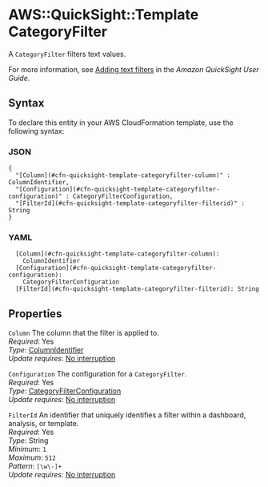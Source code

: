 # AWS::QuickSight::Template CategoryFilter<a name="aws-properties-quicksight-template-categoryfilter"></a>

A `CategoryFilter` filters text values\.

For more information, see [Adding text filters](https://docs.aws.amazon.com/quicksight/latest/user/add-a-text-filter-data-prep.html) in the _Amazon QuickSight User Guide_\.

## Syntax<a name="aws-properties-quicksight-template-categoryfilter-syntax"></a>

To declare this entity in your AWS CloudFormation template, use the following syntax:

### JSON<a name="aws-properties-quicksight-template-categoryfilter-syntax.json"></a>

```
{
  "[Column](#cfn-quicksight-template-categoryfilter-column)" : ColumnIdentifier,
  "[Configuration](#cfn-quicksight-template-categoryfilter-configuration)" : CategoryFilterConfiguration,
  "[FilterId](#cfn-quicksight-template-categoryfilter-filterid)" : String
}
```

### YAML<a name="aws-properties-quicksight-template-categoryfilter-syntax.yaml"></a>

```
  [Column](#cfn-quicksight-template-categoryfilter-column):
    ColumnIdentifier
  [Configuration](#cfn-quicksight-template-categoryfilter-configuration):
    CategoryFilterConfiguration
  [FilterId](#cfn-quicksight-template-categoryfilter-filterid): String
```

## Properties<a name="aws-properties-quicksight-template-categoryfilter-properties"></a>

`Column` <a name="cfn-quicksight-template-categoryfilter-column"></a>
The column that the filter is applied to\.  
_Required_: Yes  
_Type_: [ColumnIdentifier](aws-properties-quicksight-template-columnidentifier.md)  
_Update requires_: [No interruption](https://docs.aws.amazon.com/AWSCloudFormation/latest/UserGuide/using-cfn-updating-stacks-update-behaviors.html#update-no-interrupt)

`Configuration` <a name="cfn-quicksight-template-categoryfilter-configuration"></a>
The configuration for a `CategoryFilter`\.  
_Required_: Yes  
_Type_: [CategoryFilterConfiguration](aws-properties-quicksight-template-categoryfilterconfiguration.md)  
_Update requires_: [No interruption](https://docs.aws.amazon.com/AWSCloudFormation/latest/UserGuide/using-cfn-updating-stacks-update-behaviors.html#update-no-interrupt)

`FilterId` <a name="cfn-quicksight-template-categoryfilter-filterid"></a>
An identifier that uniquely identifies a filter within a dashboard, analysis, or template\.  
_Required_: Yes  
_Type_: String  
_Minimum_: `1`  
_Maximum_: `512`  
_Pattern_: `[\w\-]+`  
_Update requires_: [No interruption](https://docs.aws.amazon.com/AWSCloudFormation/latest/UserGuide/using-cfn-updating-stacks-update-behaviors.html#update-no-interrupt)
